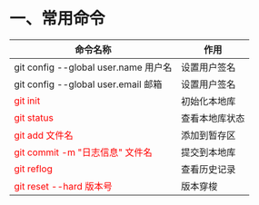 # 一、常用命令

| 命令名称                                                     | 作用           |
| ------------------------------------------------------------ | -------------- |
| git config --global user.name 用户名                         | 设置用户签名   |
| git config --global user.email 邮箱                          | 设置用户签名   |
| <span style="color:red">git init</span>                      | 初始化本地库   |
| <span style="color:red">git status</span>                    | 查看本地库状态 |
| <span style="color:red">git add 文件名</span>                | 添加到暂存区   |
| <span style="color:red">git commit -m "日志信息" 文件名</span> | 提交到本地库   |
| <span style="color:red">git reflog</span>                    | 查看历史记录   |
| <span style="color:red"> git reset --hard 版本号</span>      | 版本穿梭       |

